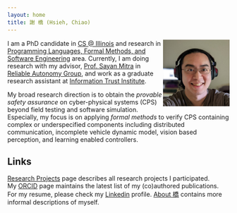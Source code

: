 ```yaml
---
layout: home
title: 謝 橋 (Hsieh, Chiao)
---
```


<img align=right alt="Selfie while working from home during COVID-19" width="30%"
     src="/assets/pics/chiao-selfie-work-from-home.jpg">
I am a PhD candidate in [CS @ Illinois] and research in
[Programming Languages, Formal Methods, and Software Engineering][PL/FM/SE] area.
Currently, I am doing research with my advisor, [Prof. Sayan Mitra][mitras] in [Reliable Autonomy Group][mitras-group],
and work as a graduate research assistant at [Information Trust Institute][ITI].

My broad research direction is to obtain the *provable safety assurance* on cyber-physical systems (CPS) beyond field testing and software simulation.
Especially, my focus is on applying *formal methods* to verify CPS containing complex or underspecified components including distributed communication, incomplete vehicle dynamic model, vision based perception, and learning enabled controllers.


## Links

[Research Projects](/_pages/projects.md) page describes all research projects I participated.  
My [ORCID] page maintains the latest list of my (co)authored publications.  
For my resume, please check my [Linkedin] profile.
[About 橋](/_pages/about.md) contains more informal descriptions of myself.


[CS @ Illinois]: https://cs.illinois.edu/
[PL/FM/SE]: https://cs.illinois.edu/research/areas/programming-languages-formal-methods-and-software-engineering
[mitras-group]: https://mitras.ece.illinois.edu/group.html
[mitras]: http://mitras.ece.illinois.edu/
[ITI]: https://iti.illinois.edu/
[ORCID]: https://orcid.org/0000-0001-8339-9915
[Linkedin]: https://www.linkedin.com/in/hc825b
